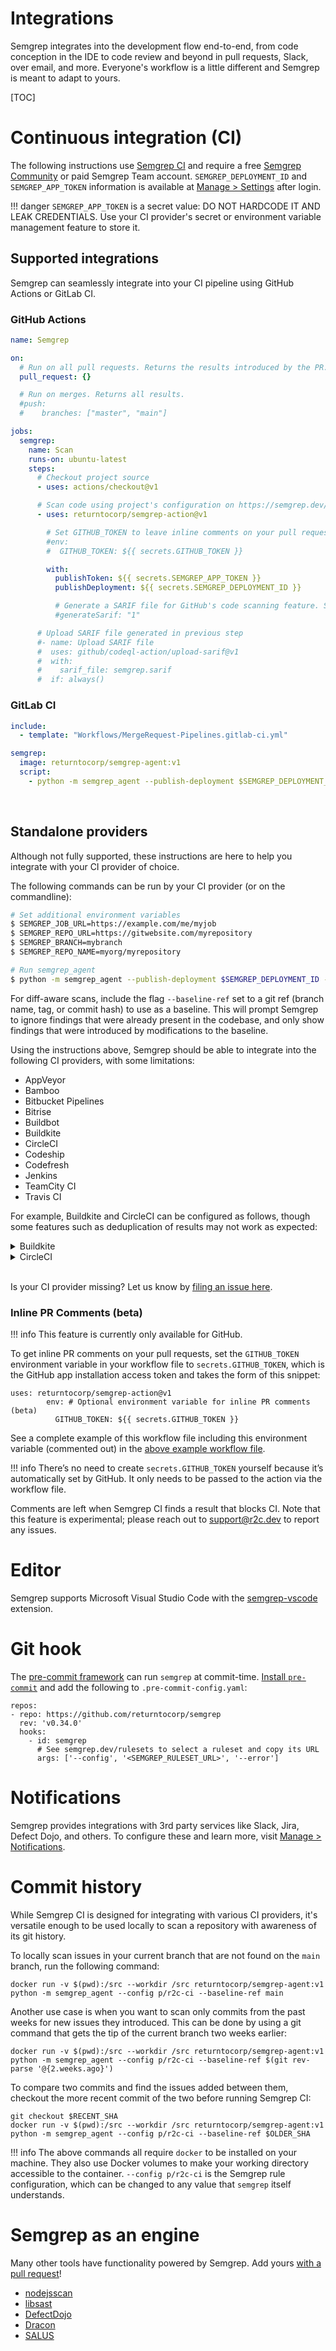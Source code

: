 # Integrations

Semgrep integrates into the development flow end-to-end, from code conception in the IDE to code review and beyond in pull requests, Slack, over email, and more. Everyone's workflow is a little different and Semgrep is meant to adapt to yours.

[TOC]

# Continuous integration (CI)

The following instructions use [Semgrep CI](https://github.com/returntocorp/semgrep-action) and require a free [Semgrep Community](https://semgrep.dev/manage) or paid Semgrep Team account. `SEMGREP_DEPLOYMENT_ID` and `SEMGREP_APP_TOKEN` information is available at [Manage > Settings](https://semgrep.dev/manage/settings) after login.

!!! danger
    `SEMGREP_APP_TOKEN` is a secret value: DO NOT HARDCODE IT AND LEAK CREDENTIALS. Use your CI provider's secret or environment variable management feature to store it.

## Supported integrations

Semgrep can seamlessly integrate into your CI pipeline using GitHub Actions or GitLab CI.

### GitHub Actions
<p>

```yaml
name: Semgrep

on:
  # Run on all pull requests. Returns the results introduced by the PR.
  pull_request: {}

  # Run on merges. Returns all results.
  #push:
  #    branches: ["master", "main"]

jobs:
  semgrep:
    name: Scan
    runs-on: ubuntu-latest
    steps:
      # Checkout project source
      - uses: actions/checkout@v1

      # Scan code using project's configuration on https://semgrep.dev/manage
      - uses: returntocorp/semgrep-action@v1

        # Set GITHUB_TOKEN to leave inline comments on your pull requests.
        #env:
        #  GITHUB_TOKEN: ${{ secrets.GITHUB_TOKEN }}

        with:
          publishToken: ${{ secrets.SEMGREP_APP_TOKEN }}
          publishDeployment: ${{ secrets.SEMGREP_DEPLOYMENT_ID }}

          # Generate a SARIF file for GitHub's code scanning feature. See the next step.
          #generateSarif: "1"

      # Upload SARIF file generated in previous step
      #- name: Upload SARIF file
      #  uses: github/codeql-action/upload-sarif@v1
      #  with:
      #    sarif_file: semgrep.sarif
      #  if: always()
```

</p>

### GitLab CI
<p>

```yaml
include:
  - template: "Workflows/MergeRequest-Pipelines.gitlab-ci.yml"

semgrep:
  image: returntocorp/semgrep-agent:v1
  script:
    - python -m semgrep_agent --publish-deployment $SEMGREP_DEPLOYMENT_ID --publish-token $SEMGREP_APP_TOKEN
```

</p>
</br>

## Standalone providers

Although not fully supported, these instructions are here to help you integrate with your CI provider of choice.

The following commands can be run by your CI provider (or on the commandline):

<p>

```sh
# Set additional environment variables
$ SEMGREP_JOB_URL=https://example.com/me/myjob
$ SEMGREP_REPO_URL=https://gitwebsite.com/myrepository
$ SEMGREP_BRANCH=mybranch
$ SEMGREP_REPO_NAME=myorg/myrepository

# Run semgrep_agent
$ python -m semgrep_agent --publish-deployment $SEMGREP_DEPLOYMENT_ID --publish-token $SEMGREP_APP_TOKEN
```

</p>

For diff-aware scans, include the flag `--baseline-ref` set to a git ref (branch name, tag, or commit hash) to use as a baseline. This will prompt Semgrep to ignore findings that were already present in the codebase, and only show findings that were introduced by modifications to the baseline.

Using the instructions above, Semgrep should be able to integrate into the following CI providers, with some limitations:

- AppVeyor
- Bamboo
- Bitbucket Pipelines
- Bitrise
- Buildbot
- Buildkite
- CircleCI
- Codeship
- Codefresh
- Jenkins
- TeamCity CI
- Travis CI

For example, Buildkite and CircleCI can be configured as follows, though some features such as deduplication of results may not work as expected:

<details><summary>Buildkite</summary>
<p>

```yaml
- label: ":semgrep: Semgrep"
  command: python -m semgrep_agent --publish-deployment $SEMGREP_DEPLOYMENT_ID" --publish-token $SEMGREP_APP_TOKEN
  expeditor:
    executor:
      docker:
        image: returntocorp/semgrep-agent:v1
        workdir: /<repo_name>
```

</p>
</details>
<details><summary>CircleCI</summary>
<p>

```yaml
version: 2
jobs:
  build:
    docker:
      - image: returntocorp/semgrep-agent:v1
    steps:
      - checkout
      - run: python -m semgrep_agent --publish-deployment $SEMGREP_DEPLOYMENT_ID --publish-token $SEMGREP_APP_TOKEN
```

</p>
</details>
<br />

Is your CI provider missing? Let us know by [filing an issue here](https://github.com/returntocorp/semgrep/issues/new?assignees=&labels=&template=feature_request.md&title=).

### Inline PR Comments (beta)

!!! info
    This feature is currently only available for GitHub.

To get inline PR comments on your pull requests, set the `GITHUB_TOKEN` environment variable in your workflow file to `secrets.GITHUB_TOKEN`, which is the GitHub app installation access token and takes the form of this snippet:

```
uses: returntocorp/semgrep-action@v1
        env: # Optional environment variable for inline PR comments (beta)
          GITHUB_TOKEN: ${{ secrets.GITHUB_TOKEN }}
```

See a complete example of this workflow file including this environment variable (commented out) in the [above example workflow file](#github-actions). 

!!! info
    There’s no need to create `secrets.GITHUB_TOKEN` yourself because it’s automatically set by GitHub. It only needs to be passed to the action via the workflow file.

Comments are left when Semgrep CI finds a result that blocks CI.
Note that this feature is experimental; please reach out to support@r2c.dev to report any issues.

# Editor

Semgrep supports Microsoft Visual Studio Code with the [semgrep-vscode](https://marketplace.visualstudio.com/items?itemName=semgrep.semgrep) extension.

# Git hook

The [pre-commit framework](https://pre-commit.com/) can run `semgrep` at commit-time. [Install `pre-commit`](https://pre-commit.com/#install) and add the following to `.pre-commit-config.yaml`:

```
repos:
- repo: https://github.com/returntocorp/semgrep
  rev: 'v0.34.0'
  hooks:
    - id: semgrep
      # See semgrep.dev/rulesets to select a ruleset and copy its URL
      args: ['--config', '<SEMGREP_RULESET_URL>', '--error']
```

# Notifications

Semgrep provides integrations with 3rd party services like Slack, Jira, Defect Dojo, and others. To configure these and learn more, visit [Manage > Notifications](https://semgrep.dev/manage/notifications).

# Commit history

While Semgrep CI is designed
for integrating with various CI providers,
it's versatile enough to be used locally
to scan a repository with awareness of its git history.

To locally scan issues in your current branch
that are not found on the `main` branch,
run the following command:

```
docker run -v $(pwd):/src --workdir /src returntocorp/semgrep-agent:v1 python -m semgrep_agent --config p/r2c-ci --baseline-ref main
```

Another use case is when you want to scan only commits
from the past weeks for new issues they introduced.
This can be done by using a git command
that gets the tip of the current branch two weeks earlier:

```
docker run -v $(pwd):/src --workdir /src returntocorp/semgrep-agent:v1 python -m semgrep_agent --config p/r2c-ci --baseline-ref $(git rev-parse '@{2.weeks.ago}')
```

To compare two commits
and find the issues added between them,
checkout the more recent commit of the two
before running Semgrep CI:

```
git checkout $RECENT_SHA
docker run -v $(pwd):/src --workdir /src returntocorp/semgrep-agent:v1 python -m semgrep_agent --config p/r2c-ci --baseline-ref $OLDER_SHA
```

!!! info
    The above commands all require `docker`
    to be installed on your machine.
    They also use Docker volumes
    to make your working directory accessible to the container.
    `--config p/r2c-ci` is the Semgrep rule configuration,
    which can be changed to any value
    that `semgrep` itself understands.


# Semgrep as an engine

Many other tools have functionality powered by Semgrep.
Add yours [with a pull request](https://github.com/returntocorp/semgrep-docs)!

* [nodejsscan](https://github.com/ajinabraham/nodejsscan)
* [libsast](https://github.com/ajinabraham/libsast)
* [DefectDojo](https://github.com/DefectDojo/django-DefectDojo/pull/2781)
* [Dracon](https://github.com/thought-machine/dracon)
* [SALUS](https://github.com/coinbase/salus/blob/master/docs/scanners/semgrep.md)

<!-- # Output

This document describes `semgrep` output and the information provided after
running the program. By default output is sent to `stdout` in a user-readable
format.

## Default

By default, `semgrep` outputs results to `stdout`. The output looks like:

```
<finding-file-path>
rule:<rule-id>: <rule-message>
<finding-line-number>: <finding-line-code>
```

The `<rule-id>` and `<rule-message>` should be familiar from the [configuration
file fields](../writing-rules/configuration.md#schema). The `<finding-file>`,
`<finding-line-number>`, and `<finding-line-code>` are included to conveniently
describe the context around the finding.

The following is example output from an [r2c rule](https://github.com/returntocorp/semgrep-rules):

```
node.py
rule:python.deadcode.eqeq-is-bad: useless comparison operation `node.id == node.id` or `node.id != node.id`.
3:        if node.id == node.id:  # Oops, supposed to be 'node_id'
```

## JSON

JSON output can be specified with the `--json` flag. This is useful for hooking
`semgrep`'s findings into other programs or tools. This form of output is much
more verbose and provides the full context around a finding.

JSON output looks like:

```json
{
  "results": [
    {
      "check_id": <rule-id>,
      "path": <finding-file-path>,
      "extra": {
        "lines": <finding-line-code>,
        "message": <rule-message>,
        "metadata": {},
        "metavars": {
          <metavariable-name>: {
            "abstract_content": <metavariable-content>,
            "start": {
              "col": <finding-line-column-start>,
              "line": <finding-line-number-start>,
              "offset": <finding-byte-offset-start>
            },
            "end": {
              "col": <finding-line-column-end>,
              "line": <finding-line-number-end>,
              "offset": <finding-byte-offset-end>
            },
            "unique_id": {
              "md5sum": <finding-unique-idenfier>,
              "type": "AST"|"id"
            }
          }
        },
        "severity": "WARNING"|"ERROR"
      },
      "start": {
        "col": <finding-line-column-start>,
        "line": <finding-line-number-start>
      },
      "end": {
        "col": <finding-line-column-end>,
        "line": <finding-line-number-end>
      }
    },
    {
      "check_id": <rule-id>,
      ...
    },
    ...
  ],
  "errors": [
    {
      "message": "SemgrepCoreRuntimeErrors",
      "data": <error-data>
    },
    ...
  ]
}
```

The following is example output from an [r2c rule](https://github.com/returntocorp/semgrep-rules):

```json
{
  "results": [
    {
      "check_id": "python.deadcode.eqeq-is-bad",
      "path": "targets/basic/test.py",
      "extra": {
        "lines": "    return a + b == a + b",
        "message": "useless comparison operation `a+b == a+b` or `a+b != a+b`; if testing for floating point NaN, use `math.isnan`, or `cmath.isnan` if the number is complex.",
        "metadata": {},
        "metavars": {
          "$X": {
            "abstract_content": "a+b",
            "start": {
              "col": 12,
              "line": 3,
              "offset": 55
            },
            "end": {
              "col": 17,
              "line": 3,
              "offset": 60
            },
            "unique_id": {
              "md5sum": "07d71d85769e594dba9d7ae3d295c01f",
              "type": "AST"
            }
          }
        },
        "severity": "ERROR"
      },
      "start": {
        "col": 12,
        "line": 3
      },
      "end": {
        "col": 26,
        "line": 3
      }
    }
  ],
  "errors": []
}
```

## SARIF (JSON)

You can set the `--sarif` flag to request output as SARIF-compliant JSON.
[SARIF](https://docs.oasis-open.org/sarif/sarif/v2.1.0/cs01/sarif-v2.1.0-cs01.html)
is a standard for representing static analysis results as JSON.
We recommend using the regular `--json` formatting flag
unless you want integrate with a tool that gathers results
from multiple SARIF-compatible static analysis tools.

The following is example output from an [r2c rule](https://github.com/returntocorp/semgrep-rules):

```json
{
  "$schema": "https://raw.githubusercontent.com/oasis-tcs/sarif-spec/master/Schemata/sarif-schema-2.1.0.json",
  "results": [
    {
      "locations": [
        {
          "physicalLocation": {
            "artifactLocation": {
              "uri": "targets/basic/test.py",
              "uriBaseId": "%SRCROOT%"
            },
            "region": {
              "endColumn": 26,
              "endLine": 3,
              "startColumn": 12,
              "startLine": 3
            }
          }
        }
      ],
      "message": {
        "text": "useless comparison operation `a+b == a+b` or `a+b != a+b`; possible bug?"
      },
      "ruleId": "rules.eqeq-is-bad"
    }
  ],
  "tool": {
    "driver": {
      "name": "semgrep",
      "rules": [
        {
          "defaultConfiguration": {
            "level": "error"
          },
          "fullDescription": {
            "text": "useless comparison operation `$X == $X` or `$X != $X`; possible bug?"
          },
          "id": "rules.eqeq-is-bad",
          "name": "rules.eqeq-is-bad",
          "properties": {
            "precision": "very-high",
            "tags": []
          },
          "shortDescription": {
            "text": "useless comparison operation `$X == $X` or `$X != $X`; possible bug?"
          }
        }
      ],
      "semanticVersion": "0.17.0"
    }
  },
  "version": "2.1.0"
}
``` -->
